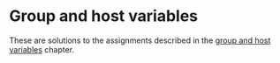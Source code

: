 # Group and host variables

These are solutions to the assignments described in the [group and host variables](https://robertdebock.nl/learn-ansible/ADVANCED/group_host_vars) chapter.
